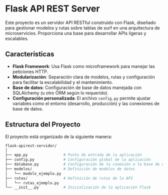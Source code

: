 # Flask API REST Server

Este proyecto es un servidor API RESTful construido con Flask, diseñado para gestionar modelos y rutas sobre tablas de surf en una arquitectura de microservicios. Proporciona una base para desarrollar APIs ligeras y escalables.

## Características

- **Flask Framework**: Usa Flask como microframework para manejar las peticiones HTTP.
- **Modularización**: Separación clara de modelos, rutas y configuración para facilitar la escalabilidad y el mantenimiento.
- **Base de datos**: Configuración de base de datos manejada con SQLAlchemy (u otro ORM según lo requerido).
- **Configuración personalizada**: El archivo `config.py` permite ajustar variables como el entorno (desarrollo, producción) y las conexiones de base de datos.
  
## Estructura del Proyecto

El proyecto está organizado de la siguiente manera:

```bash
flask-apirest-servidor/
│
├── app.py                # Punto de entrada de la aplicación
├── config.py             # Configuración global de la aplicación
├── database.py           # Configuración de la conexión a la base de datos
├── modelos/              # Definición de modelos de datos
│   └── modelo_ejemplo.py
├── rutas/                # Definición de rutas de la API
│   └── rutas_ejemplo.py
└── __init__.py           # Inicialización de la aplicación Flask
